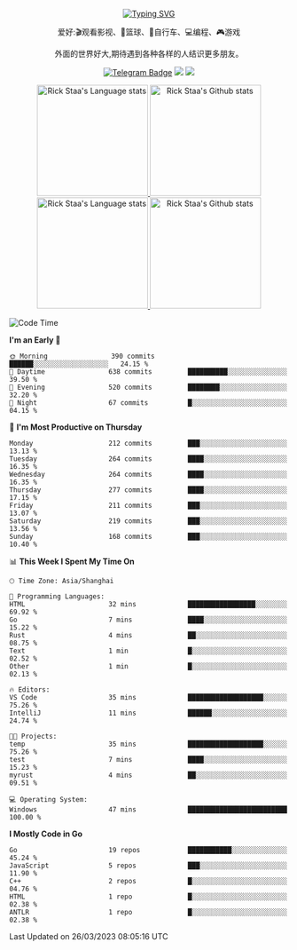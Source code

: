 <div align="center"> 

[![Typing SVG](https://readme-typing-svg.herokuapp.com?size=25&duration=2500&color=eeeeee&vCenter=true&width=200&height=40&lines=Hi+there+%F0%9F%91%8B%F0%9F%8F%BB;I'm+DanBai)](https://git.io/typing-svg)

爱好:🎬观看影视、🏀篮球、🚴自行车、💻编程、🎮游戏

外面的世界好大,期待遇到各种各样的人结识更多朋友。

[![Telegram Badge](https://img.shields.io/badge/-Telegram-blue?style=flat&logo=Telegram&logoColor=white)](https://t.me/danbai9420) 
[![](https://img.shields.io/badge/-Blog-brightgreen?style=flat&logo=Blogger&logoColor=white)](https://p00q.cn)
[![](https://img.shields.io/badge/-Email-red?style=flat&logo=Mail.Ru&logoColor=white)](mailto:danbai@88.com)
</div>

<!-- Light Mode -->
<div align="center"> 
<a href="https://github.com/anuraghazra/github-readme-stats#gh-light-mode-only">
<img height=200 src="https://github-readme-stats-git-master-rstaa-rickstaa.vercel.app/api/top-langs/?username=danbai225&layout=compact&langs_count=10&hide_border=1&role=OWNER,COLLABORATOR#gh-light-mode-only" alt="Rick Staa's Language stats" />
</a>
<a href="https://github.com/anuraghazra/github-readme-stats#gh-light-mode-only">
<img height=200 src="https://github-readme-stats-git-master-rstaa-rickstaa.vercel.app/api?username=danbai225&show_icons=true&count_private=true&line_height=28&hide_border=1&include_all_commits=true&card_width=450&role=OWNER,COLLABORATOR&exclude_repo=github-readme-stats#gh-light-mode-only" alt="Rick Staa's Github stats" />
</a>
</div>

<!-- Dark Mode -->
<div align="center"> 
<a href="https://github.com/anuraghazra/github-readme-stats#gh-dark-mode-only">
<img height=200 src="https://github-readme-stats-git-master-rstaa-rickstaa.vercel.app/api/top-langs/?username=danbai225&layout=compact&langs_count=10&hide_border=1&role=OWNER,COLLABORATOR&theme=github_dark#gh-dark-mode-only" alt="Rick Staa's Language stats" />
</a>
<a href="https://github.com/anuraghazra/github-readme-stats#gh-dark-mode-only">
<img height=200 src="https://github-readme-stats-git-master-rstaa-rickstaa.vercel.app/api?username=danbai225&show_icons=true&count_private=true&line_height=28&hide_border=1&include_all_commits=true&card_width=450&role=OWNER,COLLABORATOR&exclude_repo=github-readme-stats&theme=github_dark#gh-dark-mode-only" alt="Rick Staa's Github stats" />
</a>
</div>

<!--START_SECTION:waka-->
![Code Time](http://img.shields.io/badge/Code%20Time-147%20hrs%2014%20mins-blue)

**I'm an Early 🐤** 

```text
🌞 Morning                390 commits         ██████░░░░░░░░░░░░░░░░░░░   24.15 % 
🌆 Daytime                638 commits         ██████████░░░░░░░░░░░░░░░   39.50 % 
🌃 Evening                520 commits         ████████░░░░░░░░░░░░░░░░░   32.20 % 
🌙 Night                  67 commits          █░░░░░░░░░░░░░░░░░░░░░░░░   04.15 % 
```
📅 **I'm Most Productive on Thursday** 

```text
Monday                   212 commits         ███░░░░░░░░░░░░░░░░░░░░░░   13.13 % 
Tuesday                  264 commits         ████░░░░░░░░░░░░░░░░░░░░░   16.35 % 
Wednesday                264 commits         ████░░░░░░░░░░░░░░░░░░░░░   16.35 % 
Thursday                 277 commits         ████░░░░░░░░░░░░░░░░░░░░░   17.15 % 
Friday                   211 commits         ███░░░░░░░░░░░░░░░░░░░░░░   13.07 % 
Saturday                 219 commits         ███░░░░░░░░░░░░░░░░░░░░░░   13.56 % 
Sunday                   168 commits         ███░░░░░░░░░░░░░░░░░░░░░░   10.40 % 
```


📊 **This Week I Spent My Time On** 

```text
🕑︎ Time Zone: Asia/Shanghai

💬 Programming Languages: 
HTML                     32 mins             █████████████████░░░░░░░░   69.92 % 
Go                       7 mins              ████░░░░░░░░░░░░░░░░░░░░░   15.22 % 
Rust                     4 mins              ██░░░░░░░░░░░░░░░░░░░░░░░   08.75 % 
Text                     1 min               █░░░░░░░░░░░░░░░░░░░░░░░░   02.52 % 
Other                    1 min               █░░░░░░░░░░░░░░░░░░░░░░░░   02.13 % 

🔥 Editors: 
VS Code                  35 mins             ███████████████████░░░░░░   75.26 % 
IntelliJ                 11 mins             ██████░░░░░░░░░░░░░░░░░░░   24.74 % 

🐱‍💻 Projects: 
temp                     35 mins             ███████████████████░░░░░░   75.26 % 
test                     7 mins              ████░░░░░░░░░░░░░░░░░░░░░   15.23 % 
myrust                   4 mins              ██░░░░░░░░░░░░░░░░░░░░░░░   09.51 % 

💻 Operating System: 
Windows                  47 mins             █████████████████████████   100.00 % 
```

**I Mostly Code in Go** 

```text
Go                       19 repos            ███████████░░░░░░░░░░░░░░   45.24 % 
JavaScript               5 repos             ███░░░░░░░░░░░░░░░░░░░░░░   11.90 % 
C++                      2 repos             █░░░░░░░░░░░░░░░░░░░░░░░░   04.76 % 
HTML                     1 repo              █░░░░░░░░░░░░░░░░░░░░░░░░   02.38 % 
ANTLR                    1 repo              █░░░░░░░░░░░░░░░░░░░░░░░░   02.38 % 
```




 Last Updated on 26/03/2023 08:05:16 UTC
<!--END_SECTION:waka-->
